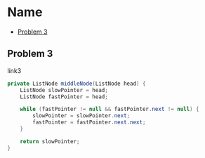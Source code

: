 # Name

+ [Problem 3](#problem-3)

## Problem 3

link3

``` java
private ListNode middleNode(ListNode head) {
    ListNode slowPointer = head;
    ListNode fastPointer = head;

    while (fastPointer != null && fastPointer.next != null) {
        slowPointer = slowPointer.next;
        fastPointer = fastPointer.next.next;
    }

    return slowPointer;
}
```